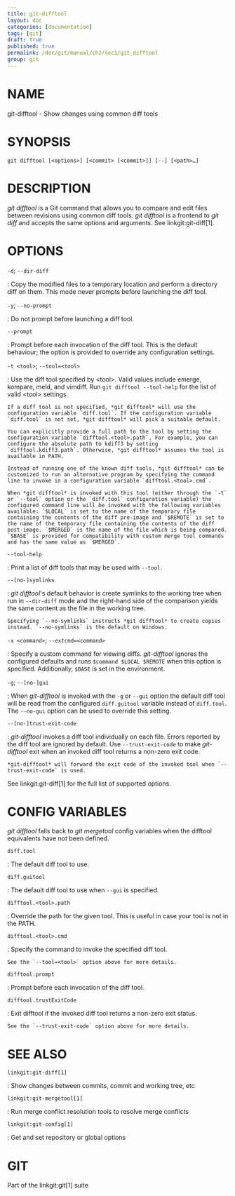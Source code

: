 ```yaml
---
title: git-difftool
layout: doc
categories: [documentation]
tags: [git]
draft: true
published: true
permalink: /doc/git/manual/ch2/sec1/git_difftool
group: git
---
```


NAME
====

git-difftool - Show changes using common diff tools

SYNOPSIS
========

    git difftool [<options>] [<commit> [<commit>]] [--] [<path>…]

DESCRIPTION
===========

*git difftool* is a Git command that allows you to compare and edit files between revisions using common diff tools. *git difftool* is a frontend to *git diff* and accepts the same options and arguments. See linkgit:git-diff\[1\].

OPTIONS
=======

`-d`; `--dir-diff`

:   Copy the modified files to a temporary location and perform a directory diff on them. This mode never prompts before launching the diff tool.

`-y`; `--no-prompt`

:   Do not prompt before launching a diff tool.

`--prompt`

:   Prompt before each invocation of the diff tool. This is the default behaviour; the option is provided to override any configuration settings.

`-t <tool>`; `--tool=<tool>`

:   Use the diff tool specified by &lt;tool&gt;. Valid values include emerge, kompare, meld, and vimdiff. Run `git difftool --tool-help` for the list of valid &lt;tool&gt; settings.

    If a diff tool is not specified, *git difftool* will use the configuration variable `diff.tool`. If the configuration variable `diff.tool` is not set, *git difftool* will pick a suitable default.

    You can explicitly provide a full path to the tool by setting the configuration variable `difftool.<tool>.path`. For example, you can configure the absolute path to kdiff3 by setting `difftool.kdiff3.path`. Otherwise, *git difftool* assumes the tool is available in PATH.

    Instead of running one of the known diff tools, *git difftool* can be customized to run an alternative program by specifying the command line to invoke in a configuration variable `difftool.<tool>.cmd`.

    When *git difftool* is invoked with this tool (either through the `-t` or `--tool` option or the `diff.tool` configuration variable) the configured command line will be invoked with the following variables available: `$LOCAL` is set to the name of the temporary file containing the contents of the diff pre-image and `$REMOTE` is set to the name of the temporary file containing the contents of the diff post-image. `$MERGED` is the name of the file which is being compared. `$BASE` is provided for compatibility with custom merge tool commands and has the same value as `$MERGED`.

`--tool-help`

:   Print a list of diff tools that may be used with `--tool`.

`--[no-]symlinks`

:   *git difftool*'s default behavior is create symlinks to the working tree when run in `--dir-diff` mode and the right-hand side of the comparison yields the same content as the file in the working tree.

    Specifying `--no-symlinks` instructs *git difftool* to create copies instead. `--no-symlinks` is the default on Windows.

`-x <command>`; `--extcmd=<command>`

:   Specify a custom command for viewing diffs. *git-difftool* ignores the configured defaults and runs `$command $LOCAL $REMOTE` when this option is specified. Additionally, `$BASE` is set in the environment.

`-g`; `--[no-]gui`

:   When *git-difftool* is invoked with the `-g` or `--gui` option the default diff tool will be read from the configured `diff.guitool` variable instead of `diff.tool`. The `--no-gui` option can be used to override this setting.

`--[no-]trust-exit-code`

:   *git-difftool* invokes a diff tool individually on each file. Errors reported by the diff tool are ignored by default. Use `--trust-exit-code` to make *git-difftool* exit when an invoked diff tool returns a non-zero exit code.

    *git-difftool* will forward the exit code of the invoked tool when `--trust-exit-code` is used.

See linkgit:git-diff\[1\] for the full list of supported options.

CONFIG VARIABLES
================

*git difftool* falls back to *git mergetool* config variables when the difftool equivalents have not been defined.

`diff.tool`

:   The default diff tool to use.

`diff.guitool`

:   The default diff tool to use when `--gui` is specified.

`difftool.<tool>.path`

:   Override the path for the given tool. This is useful in case your tool is not in the PATH.

`difftool.<tool>.cmd`

:   Specify the command to invoke the specified diff tool.

    See the `--tool=<tool>` option above for more details.

`difftool.prompt`

:   Prompt before each invocation of the diff tool.

`difftool.trustExitCode`

:   Exit difftool if the invoked diff tool returns a non-zero exit status.

    See the `--trust-exit-code` option above for more details.

SEE ALSO
========

`linkgit:git-diff[1]`

:   Show changes between commits, commit and working tree, etc

`linkgit:git-mergetool[1]`

:   Run merge conflict resolution tools to resolve merge conflicts

`linkgit:git-config[1]`

:   Get and set repository or global options

GIT
===

Part of the linkgit:git\[1\] suite
